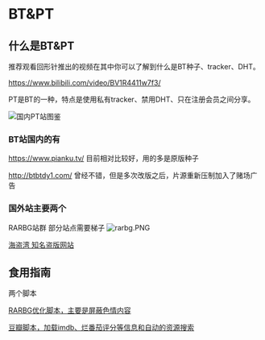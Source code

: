 # BT&PT

## 什么是BT&PT

推荐观看回形针推出的视频在其中你可以了解到什么是BT种子、tracker、DHT。

https://www.bilibili.com/video/BV1R4411w7f3/

PT是BT的一种，特点是使用私有tracker、禁用DHT、只在注册会员之间分享。

![国内PT站图鉴](https://i.loli.net/2020/04/21/ZEdBRHMaorTsQ5V.jpg)

### BT站国内的有
https://www.pianku.tv/ 目前相对比较好，用的多是原版种子

http://btbtdy1.com/ 曾经不错，但是多次改版之后，片源重新压制加入了赌场广告

### 国外站主要两个

RARBG站群 部分站点需要梯子
![rarbg.PNG](https://i.loli.net/2020/04/21/D1oaEn9q2JsABNh.png)

[海盗湾 知名盗版网站](https://piratebay.live/)

## 食用指南
两个脚本

[RARBG优化脚本，主要是屏蔽色情内容](https://greasyfork.org/en/scripts/380386-rarbg-advanced-filters-no-porn-edition)

[豆瓣脚本，加载imdb、烂番茄评分等信息和自动的资源搜索](https://greasyfork.org/en/scripts/329484-%E8%B1%86%E7%93%A3%E8%B5%84%E6%BA%90%E4%B8%8B%E8%BD%BD%E5%A4%A7%E5%B8%88-1%E7%A7%92%E6%90%9E%E5%AE%9A%E8%B1%86%E7%93%A3%E7%94%B5%E5%BD%B1-%E9%9F%B3%E4%B9%90-%E5%9B%BE%E4%B9%A6%E4%B8%8B%E8%BD%BD)

